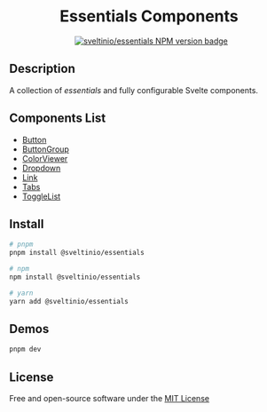 <div align="center">
    <h1>Essentials Components</h1>
    &nbsp;
    <a href="https://www.npmjs.com/package/@sveltinio/essentials" target="_blank"><img src="https://img.shields.io/npm/v/@sveltinio/essentials.svg?style=flat" alt="sveltinio/essentials NPM version badge" /></a>
</div>

## Description

A collection of _essentials_ and fully configurable Svelte components.

## Components List

- [Button]
- [ButtonGroup]
- [ColorViewer]
- [Dropdown]
- [Link]
- [Tabs]
- [ToggleList]

## Install

```bash
# pnpm
pnpm install @sveltinio/essentials

# npm
npm install @sveltinio/essentials

# yarn
yarn add @sveltinio/essentials
```

## Demos

```bash
pnpm dev
```

## License

Free and open-source software under the [MIT License](LICENSE)

[Button]: https://github.com/sveltinio/components-library/blob/main/packages/essentials/src/lib/components/button/README.md
[ButtonGroup]: https://github.com/sveltinio/components-library/blob/main/packages/essentials/src/lib/components/button-group/README.md
[ColorViewer]: https://github.com/sveltinio/components-library/blob/main/packages/essentials/src/lib/components/color/README.md
[Dropdown]: https://github.com/sveltinio/components-library/blob/main/packages/essentials/src/lib/components/dropdown/README.md
[Link]: https://github.com/sveltinio/components-library/blob/main/packages/essentials/src/lib/components/link/README.md
[Tabs]: https://github.com/sveltinio/components-library/blob/main/packages/essentials/src/lib/components/tabs/README.md
[ToggleList]: https://github.com/sveltinio/components-library/blob/main/packages/essentials/src/lib/components/list/README.md
